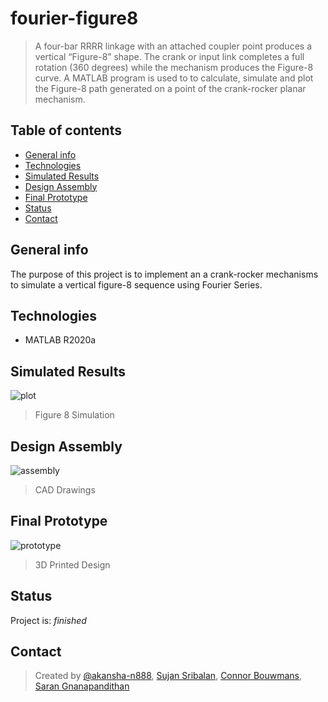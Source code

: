# fourier-figure8
> A four-bar RRRR linkage with an attached coupler point produces a vertical “Figure-8” shape. The crank or input link completes a full rotation (360 degrees) while the mechanism produces the Figure-8 curve. A MATLAB program is used to to calculate, simulate and plot the Figure-8 path generated on a point of the crank-rocker planar mechanism. 

## Table of contents
* [General info](#general-info)
* [Technologies](#technologies)
* [Simulated Results](#simulated-results)
* [Design Assembly](#design-assembly)
* [Final Prototype](#final-prototype)
* [Status](#status)
* [Contact](#contact)

## General info
The purpose of this project is to implement an a crank-rocker mechanisms to simulate a vertical figure-8 sequence using Fourier Series. 

## Technologies
* MATLAB R2020a

## Simulated Results
![plot](Images/Images/plot.PNG)
> Figure 8 Simulation

## Design Assembly
![assembly](Images/snake.PNG)
> CAD Drawings

## Final Prototype
![prototype](Images/wiringDiagram.PNG)
> 3D Printed Design

## Status
Project is: _finished_

## Contact
> Created by [@akansha-n888](https://www.linkedin.com/in/akansha-nagar/),
> [Sujan Sribalan](mailto:sujan.sribalan@ryerson.ca?subject=[GitHub]%20Source%20Han%20Sans),
> [Connor Bouwmans](mailto:cbouwmans@ryerson.ca?subject=[GitHub]%20Source%20Han%20Sans),
> [Saran Gnanapandithan](mailto:saran.gnanapandithan@ryerson.ca?subject=[GitHub]%20Source%20Han%20Sans)
